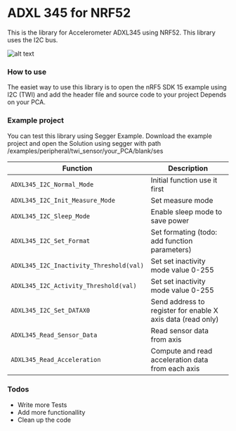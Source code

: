 # ADXL 345 for NRF52

This is the library for Accelerometer ADXL345 using NRF52. 
This library uses the I2C bus.



  
![alt text](https://cdn-shop.adafruit.com/970x728/1231-00.jpg)



### How to use

The easiet way to use this library is to open the nRF5 SDK 15 example using I2C (TWI) and add the header file and source code to your project Depends on your PCA.

### Example project 

You can test this library using Segger Example. Download the example project and open the Solution using segger with path /examples/peripheral/twi_sensor/your_PCA/blank/ses


|Function                          |Description               |
|-------------------------------|-----------------------------|
|`ADXL345_I2C_Normal_Mode`            |Initial function use it first           |
|`ADXL345_I2C_Init_Measure_Mode`            |Set measure mode           |
|`ADXL345_I2C_Sleep_Mode`|Enable sleep mode to save power|
|`ADXL345_I2C_Set_Format`            |Set formating (todo: add function parameters)           |
|`ADXL345_I2C_Inactivity_Threshold(val)`            |Set set inactivity mode value 0-255          |
|`ADXL345_I2C_Activity_Threshold(val)`|Set set inactivity mode value 0-255|
|`ADXL345_I2C_Set_DATAX0`            |Send address to register for enable X axis data (read only)          |
|`ADXL345_Read_Sensor_Data`            |Read sensor data from axis          |
|`ADXL345_Read_Acceleration`|Compute and read acceleration data from each axis|




### Todos

 - Write more Tests
 - Add more functionallity 
 - Clean up the code 



